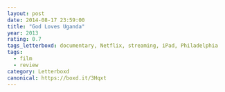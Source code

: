 ```yaml
---
layout: post 
date: 2014-08-17 23:59:00
title: "God Loves Uganda"
year: 2013
rating: 0.7
tags_letterboxd: documentary, Netflix, streaming, iPad, Philadelphia
tags:
  - film
  - review
category: Letterboxd
canonical: https://boxd.it/3Hqxt
---
```

